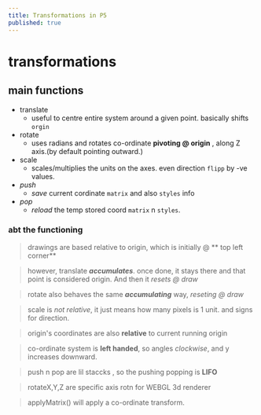 ```yaml
---
title: Transformations in P5
published: true
---
```


# transformations
## main functions
+ translate
    + useful to centre entire system around a given point. basically shifts `orgin`
+ rotate
    + uses radians and rotates co-ordinate **pivoting @ origin** , along Z axis.(by default pointing outward.)
+ scale
    + scales/multiplies the units on the axes. even direction  `flipp` by -ve values.
+ _push_
    + *save* current cordinate `matrix` and also   `styles` info
+ _pop_
    + *reload* the temp stored coord `matrix` n `styles`.

### abt the functioning
>drawings are based relative to origin, which is initially @ ** top left corner**

>however, translate ***accumulates***. once done, it stays there and that point is considered origin. And then it  _resets @ draw_

>rotate also behaves the same ***accumulating*** way,  _reseting @ draw_

>scale is *not relative*, it just means how many pixels is 1 unit. and signs for direction.

>origin's coordinates are also **relative** to current running origin

>co-ordinate system is **left handed**, so angles _clockwise_, and y increases downward.

>push n pop are lil staccks , so the pushing popping is **LIFO**

>rotateX,Y,Z are specific axis rotn for WEBGL 3d renderer

>applyMatrix() will apply a co-ordinate transform.